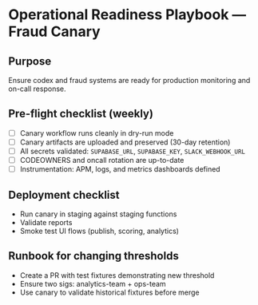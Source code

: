 # Operational Readiness Playbook — Fraud Canary

## Purpose
Ensure codex and fraud systems are ready for production monitoring and on-call response.

## Pre-flight checklist (weekly)
- [ ] Canary workflow runs cleanly in dry-run mode
- [ ] Canary artifacts are uploaded and preserved (30-day retention)
- [ ] All secrets validated: `SUPABASE_URL`, `SUPABASE_KEY`, `SLACK_WEBHOOK_URL`
- [ ] CODEOWNERS and oncall rotation are up-to-date
- [ ] Instrumentation: APM, logs, and metrics dashboards defined

## Deployment checklist
- Run canary in staging against staging functions
- Validate reports
- Smoke test UI flows (publish, scoring, analytics)

## Runbook for changing thresholds
- Create a PR with test fixtures demonstrating new threshold
- Ensure two sigs: analytics-team + ops-team
- Use canary to validate historical fixtures before merge
